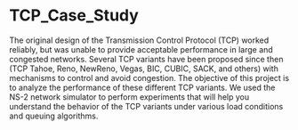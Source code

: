# TCP_Case_Study
The original design of the Transmission Control Protocol (TCP) worked reliably, but was unable to provide acceptable performance in large and congested networks. Several TCP variants have been proposed since then (TCP Tahoe, Reno, NewReno, Vegas, BIC, CUBIC, SACK, and others) with mechanisms to control and avoid congestion. The objective of this project is to analyze the performance of these different TCP variants. We used the NS-2 network simulator to perform experiments that will help you understand the behavior of the TCP variants under various load conditions and queuing algorithms.